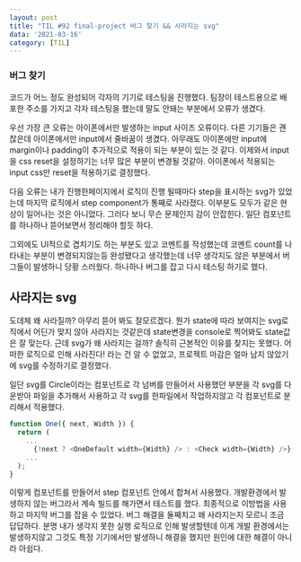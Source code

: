 ```yaml
---
layout: post
title: "TIL #92 final-project 버그 찾기 && 사라지는 svg"
data: '2021-03-16'
category: [TIL]
---
```


### 버그 찾기
코드가 어느 정도 완성되어 각자의 기기로 테스팅을 진행했다. 팀장이 테스트용으로 배포한 주소를 가지고 각자 테스팅을 했는데 말도 안돼는 부분에서 오류가 생겼다.

우선 가장 큰 오류는 아이폰에서만 발생하는 input 사이즈 오류이다. 다른 기기들은 괜찮은데 아이폰에서만 input에서 줄바꿈이 생겼다. 아무래도 아이폰에만 input에 margin이나 padding이 추가적으로 적용이 되는 부분이 있는 것 같다. 이제와서 input을 css reset을 설정하기는 너무 많은 부분이 변경될 것같아. 아이폰에서 적용되는 input css만 reset을 적용하기로 결정했다. 

다음 오류는 내가 진행한페이지에서 로직이 진행 될때마다 step을 표시하는 svg가 있었는데 마지막 로직에서 step component가 통째로 사라졌다. 이부분도 모두가 같은 현상이 일어나는 것은 아니었다. 그러다 보니 무슨 문제인지 감이 안잡힌다. 일단 컴포넌트를 하나하나 뜯어보면서 정리해야 할듯 하다.

그외에도 UI적으로 겹치기도 하는 부분도 있고 코멘트를 작성했는데 코멘트 count를 나타내는 부분이 변경되지않는등 완성됐다고 생각했는데 너무 생각지도 않은 부분에서 버그들이 발생하니 당황 스러웠다. 하나하나 버그를 잡고 다시 테스팅 하기로 했다. 

## 사라지는 svg
도데체 왜 사라질까? 아무리 뜯어 봐도 잘모르겠다. 뭔가 state에 따라 보여지는 svg로직에서 어딘가 맞지 않아 사라지는 것같은데 state변경을 console로 찍어봐도 state값은 잘 맞는다. 근데 svg가 왜 사라지는 걸까?
솔직히 근본적인 이유를 찾지는 못했다. 어떠한 로직으로 인해 사라진다! 라는 건 알 수 없었고, 프로젝트 마감은 얼마 남지 않았기에 svg를 수정하기로 결정했다.

일단 svg를 Circle이라는 컴포넌트로 각 넘버를 만들어서 사용했던 부분을 각 svg를 다운받아 파일을 추가해서 사용하고 각 svg를 한파일에서 작업하지않고 각 컴포넌트로 분리해서 적용했다. 

```js
function One({ next, Width }) {
  return (
    ...
      {!next ? <OneDefault width={Width} /> : <Check width={Width} />}
    ...
  );
}
```

이렇게 컴포넌트를 만들어서 step 컴포넌트 안에서 합쳐서 사용했다. 개발환경에서 발생하지 않는 버그라서 계속 빌드를 해가면서 테스트를 했다. 최종적으로 이방법을 사용하고 마지막 버그를 잡을 수 있었다. 버그 해결을 둘째치고 왜 사라지는지 모르니 조금 답답하다. 분명 내가 생각지 못한 실행 로직으로 인해 발생할텐데 이게 개발 환경에서는 발생하지않고 그것도 특정 기기에서만 발생하니 해결을 했지만 원인에 대한 해결이 아니라 아쉽다. 
